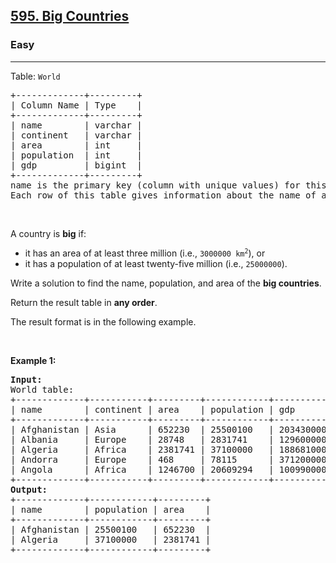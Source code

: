 <h2><a href="https://leetcode.com/problems/big-countries/?envType=study-plan-v2&envId=30-days-of-pandas&lang=pythondata">595. Big Countries</a></h2><h3>Easy</h3><hr><p>Table: <code>World</code></p>

<pre>
+-------------+---------+
| Column Name | Type    |
+-------------+---------+
| name        | varchar |
| continent   | varchar |
| area        | int     |
| population  | int     |
| gdp         | bigint  |
+-------------+---------+
name is the primary key (column with unique values) for this table.
Each row of this table gives information about the name of a country, the continent to which it belongs, its area, the population, and its GDP value.
</pre>

<p>&nbsp;</p>

<p>A country is <strong>big</strong> if:</p>

<ul>
	<li>it has an area of at least&nbsp;three million (i.e., <code>3000000 km<sup>2</sup></code>), or</li>
	<li>it has a population of at least&nbsp;twenty-five million (i.e., <code>25000000</code>).</li>
</ul>

<p>Write a solution to find the name, population, and area of the <strong>big countries</strong>.</p>

<p>Return the result table in <strong>any order</strong>.</p>

<p>The result format is in the following example.</p>

<p>&nbsp;</p>
<p><strong class="example">Example 1:</strong></p>

<pre>
<strong>Input:</strong> 
World table:
+-------------+-----------+---------+------------+--------------+
| name        | continent | area    | population | gdp          |
+-------------+-----------+---------+------------+--------------+
| Afghanistan | Asia      | 652230  | 25500100   | 20343000000  |
| Albania     | Europe    | 28748   | 2831741    | 12960000000  |
| Algeria     | Africa    | 2381741 | 37100000   | 188681000000 |
| Andorra     | Europe    | 468     | 78115      | 3712000000   |
| Angola      | Africa    | 1246700 | 20609294   | 100990000000 |
+-------------+-----------+---------+------------+--------------+
<strong>Output:</strong> 
+-------------+------------+---------+
| name        | population | area    |
+-------------+------------+---------+
| Afghanistan | 25500100   | 652230  |
| Algeria     | 37100000   | 2381741 |
+-------------+------------+---------+
</pre>
